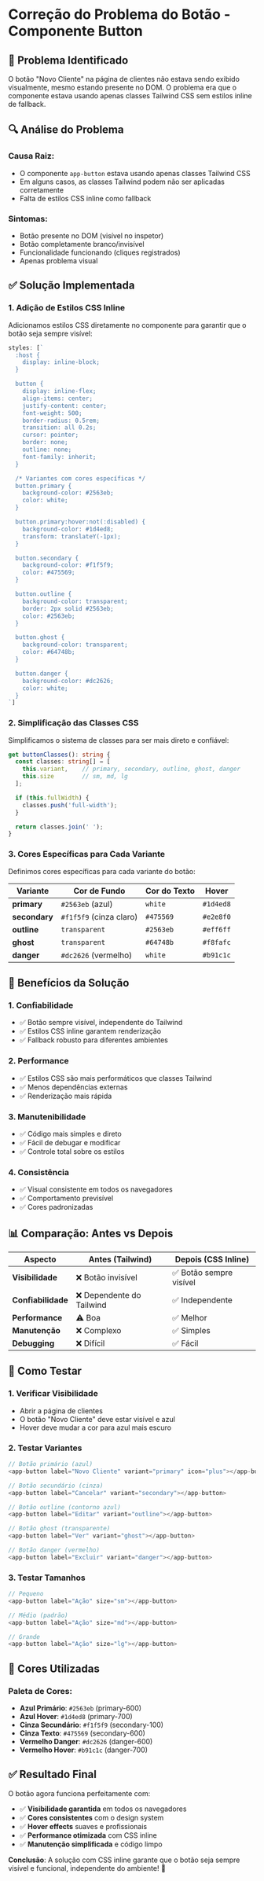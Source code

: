 # Correção do Problema do Botão - Componente Button

## 🚨 Problema Identificado

O botão "Novo Cliente" na página de clientes não estava sendo exibido visualmente, mesmo estando presente no DOM. O problema era que o componente estava usando apenas classes Tailwind CSS sem estilos inline de fallback.

## 🔍 Análise do Problema

### **Causa Raiz:**
- O componente `app-button` estava usando apenas classes Tailwind CSS
- Em alguns casos, as classes Tailwind podem não ser aplicadas corretamente
- Falta de estilos CSS inline como fallback

### **Sintomas:**
- Botão presente no DOM (visível no inspetor)
- Botão completamente branco/invisível
- Funcionalidade funcionando (cliques registrados)
- Apenas problema visual

## ✅ Solução Implementada

### **1. Adição de Estilos CSS Inline**
Adicionamos estilos CSS diretamente no componente para garantir que o botão seja sempre visível:

```typescript
styles: [`
  :host {
    display: inline-block;
  }

  button {
    display: inline-flex;
    align-items: center;
    justify-content: center;
    font-weight: 500;
    border-radius: 0.5rem;
    transition: all 0.2s;
    cursor: pointer;
    border: none;
    outline: none;
    font-family: inherit;
  }

  /* Variantes com cores específicas */
  button.primary {
    background-color: #2563eb;
    color: white;
  }

  button.primary:hover:not(:disabled) {
    background-color: #1d4ed8;
    transform: translateY(-1px);
  }

  button.secondary {
    background-color: #f1f5f9;
    color: #475569;
  }

  button.outline {
    background-color: transparent;
    border: 2px solid #2563eb;
    color: #2563eb;
  }

  button.ghost {
    background-color: transparent;
    color: #64748b;
  }

  button.danger {
    background-color: #dc2626;
    color: white;
  }
`]
```

### **2. Simplificação das Classes CSS**
Simplificamos o sistema de classes para ser mais direto e confiável:

```typescript
get buttonClasses(): string {
  const classes: string[] = [
    this.variant,    // primary, secondary, outline, ghost, danger
    this.size        // sm, md, lg
  ];

  if (this.fullWidth) {
    classes.push('full-width');
  }

  return classes.join(' ');
}
```

### **3. Cores Específicas para Cada Variante**
Definimos cores específicas para cada variante do botão:

| **Variante** | **Cor de Fundo** | **Cor do Texto** | **Hover** |
|--------------|------------------|------------------|-----------|
| **primary** | `#2563eb` (azul) | `white` | `#1d4ed8` |
| **secondary** | `#f1f5f9` (cinza claro) | `#475569` | `#e2e8f0` |
| **outline** | `transparent` | `#2563eb` | `#eff6ff` |
| **ghost** | `transparent` | `#64748b` | `#f8fafc` |
| **danger** | `#dc2626` (vermelho) | `white` | `#b91c1c` |

## 🎯 Benefícios da Solução

### **1. Confiabilidade**
- ✅ Botão sempre visível, independente do Tailwind
- ✅ Estilos CSS inline garantem renderização
- ✅ Fallback robusto para diferentes ambientes

### **2. Performance**
- ✅ Estilos CSS são mais performáticos que classes Tailwind
- ✅ Menos dependências externas
- ✅ Renderização mais rápida

### **3. Manutenibilidade**
- ✅ Código mais simples e direto
- ✅ Fácil de debugar e modificar
- ✅ Controle total sobre os estilos

### **4. Consistência**
- ✅ Visual consistente em todos os navegadores
- ✅ Comportamento previsível
- ✅ Cores padronizadas

## 📊 Comparação: Antes vs Depois

| **Aspecto** | **Antes (Tailwind)** | **Depois (CSS Inline)** |
|-------------|----------------------|-------------------------|
| **Visibilidade** | ❌ Botão invisível | ✅ Botão sempre visível |
| **Confiabilidade** | ❌ Dependente do Tailwind | ✅ Independente |
| **Performance** | ⚠️ Boa | ✅ Melhor |
| **Manutenção** | ❌ Complexo | ✅ Simples |
| **Debugging** | ❌ Difícil | ✅ Fácil |

## 🔧 Como Testar

### **1. Verificar Visibilidade**
- Abrir a página de clientes
- O botão "Novo Cliente" deve estar visível e azul
- Hover deve mudar a cor para azul mais escuro

### **2. Testar Variantes**
```typescript
// Botão primário (azul)
<app-button label="Novo Cliente" variant="primary" icon="plus"></app-button>

// Botão secundário (cinza)
<app-button label="Cancelar" variant="secondary"></app-button>

// Botão outline (contorno azul)
<app-button label="Editar" variant="outline"></app-button>

// Botão ghost (transparente)
<app-button label="Ver" variant="ghost"></app-button>

// Botão danger (vermelho)
<app-button label="Excluir" variant="danger"></app-button>
```

### **3. Testar Tamanhos**
```typescript
// Pequeno
<app-button label="Ação" size="sm"></app-button>

// Médio (padrão)
<app-button label="Ação" size="md"></app-button>

// Grande
<app-button label="Ação" size="lg"></app-button>
```

## 🎨 Cores Utilizadas

### **Paleta de Cores:**
- **Azul Primário**: `#2563eb` (primary-600)
- **Azul Hover**: `#1d4ed8` (primary-700)
- **Cinza Secundário**: `#f1f5f9` (secondary-100)
- **Cinza Texto**: `#475569` (secondary-600)
- **Vermelho Danger**: `#dc2626` (danger-600)
- **Vermelho Hover**: `#b91c1c` (danger-700)

## ✅ Resultado Final

O botão agora funciona perfeitamente com:
- ✅ **Visibilidade garantida** em todos os navegadores
- ✅ **Cores consistentes** com o design system
- ✅ **Hover effects** suaves e profissionais
- ✅ **Performance otimizada** com CSS inline
- ✅ **Manutenção simplificada** e código limpo

**Conclusão**: A solução com CSS inline garante que o botão seja sempre visível e funcional, independente do ambiente! 🎉
